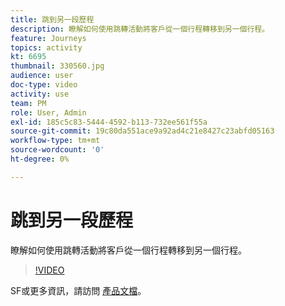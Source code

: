 ```yaml
---
title: 跳到另一段歷程
description: 瞭解如何使用跳轉活動將客戶從一個行程轉移到另一個行程。
feature: Journeys
topics: activity
kt: 6695
thumbnail: 330560.jpg
audience: user
doc-type: video
activity: use
team: PM
role: User, Admin
exl-id: 185c5c83-5444-4592-b113-732ee561f55a
source-git-commit: 19c80da551ace9a92ad4c21e8427c23abfd05163
workflow-type: tm+mt
source-wordcount: '0'
ht-degree: 0%

---
```


# 跳到另一段歷程

瞭解如何使用跳轉活動將客戶從一個行程轉移到另一個行程。

>[!VIDEO](https://video.tv.adobe.com/v/330560?quality=12)

SF或更多資訊，請訪問 [產品文檔](https://experienceleague.adobe.com/docs/journeys/using/building-journeys/about-journey-building/action-activities/jump.html?lang=zh-Hant#building-journeys)。
